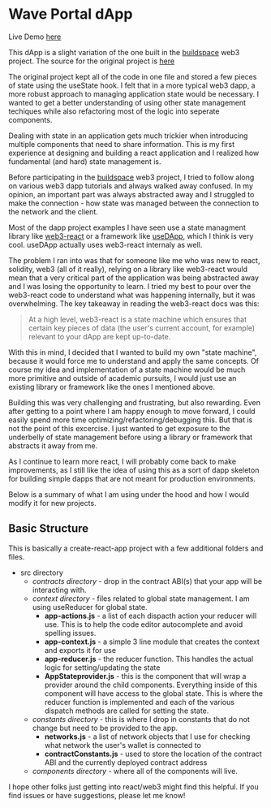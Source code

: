 # Wave Portal dApp

Live Demo [here](https://wave-portal-client.joselvelez.repl.co/)

This dApp is a slight variation of the one built in the [buildspace](https://buildspace.so "buildspace") web3 project. The source for the original project is [here](https://gist.github.com/adilanchian/93fbd2e06b3b5d3acb99b5723cebd925 "here")

The original project kept all of the code in one file and stored a few pieces of state using the useState hook. I felt that in a more typical web3 dapp, a more robust approach to managing application state would be necessary. I wanted to get a better understanding of using other state management techiques while also refactoring most of the logic into seperate components.

Dealing with state in an application gets much trickier when introducing multiple components that need to share information. This is my first experience at designing and building a react application and I realized how fundamental (and hard) state management is.

Before participating in the [buildspace](https://buildspace.so "buildspace") web3 project, I tried to follow along on various web3 dapp tutorials and always walked away confused. In my opinion, an important part was always abstracted away and I struggled to make the connection - how state was managed between the connection to the network and the client.

Most of the dapp project examples I have seen use a state managment library like [web3-react](https://github.com/NoahZinsmeister/web3-react "web3-react") or a framework like [useDApp](https://github.com/EthWorks/useDApp "useDApp"), which I think is very cool. useDApp actually uses web3-react internaly as well.

The problem I ran into was that for someone like me who was new to react, solidity, web3 (all of it really), relying on a library like web3-react would mean that a very critical part of the application was being abstracted away and I was losing the opportunity to learn. I tried my best to pour over the web3-react code to understand what was happening internally, but it was overwhelming. The key takeaway in reading the web3-react docs was this:

> At a high level, web3-react is a state machine which ensures that certain key pieces of data (the user's current account, for example) relevant to your dApp are kept up-to-date.

With this in mind, I decided that I wanted to build my own "state machine", because it would force me to understand and apply the same concepts. Of course my idea and implementation of a state machine would be much more primitive and outside of academic pursuits, I would just use an existing library or framework like the ones I mentioned above.

Building this was very challenging and frustrating, but also rewarding. Even after getting to a point where I am happy enough to move forward, I could easily spend more time optimizing/refactoring/debugging this. But that is not the point of this excercise. I just wanted to get exposure to the underbelly of state management before using a library or framework that abstracts it away from me.

As I continue to learn more react, I will probably come back to make improvements, as I still like the idea of using this as a sort of dapp skeleton for building simple dapps that are not meant for production environments.

Below is a summary of what I am using under the hood and how I would modify it for new projects.

## Basic Structure
This is basically a create-react-app project with a few additional folders and files.
* src directory
	* *contracts directory* - drop in the contract ABI(s) that your app will be interacting with.
	* *context directory* - files related to global state management. I am using useReducer for global state.
		* **app-actions.js** - a list of each dispacth action your reducer will use. This is to help the code editor autocomplete and avoid spelling issues.
		* **app-context.js** - a simple 3 line module that creates the context and exports it for use
		* **app-reducer.js** - the reducer function. This handles the actual logic for setting/updating the state
		* **AppStateprovider.js** - this is the component that will wrap a provider around the child components. Everything inside of this component will have access to the global state. This is where the reducer function is implemented and each of the various dispatch methods are called for setting the state.
	* *constants directory* - this is where I drop in constants that do not change but need to be provided to the app.
        * **networks.js** - a list of network objects that I use for checking what network the user's wallet is connected to
        * **contractConstants.js** - used to store the location of the contract ABI and the currently deployed contract address
    * *components directory* - where all of the components will live.

I hope other folks just getting into react/web3 might find this helpful. If you find issues or have suggestions, please let me know!